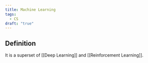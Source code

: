 ```yaml
---
title: Machine Learning
tags:
  - CS
draft: "true"
---
```

## Definition 

It is a superset of [[Deep Learning]] and [[Reinforcement Learning]].


